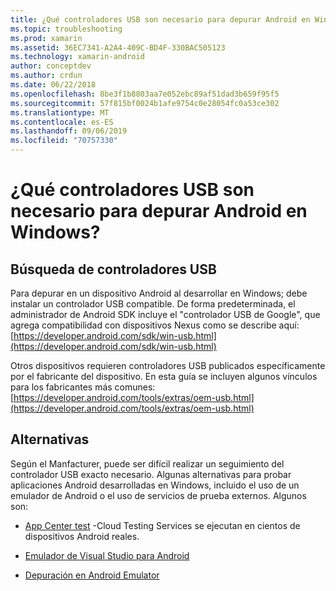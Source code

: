 ```yaml
---
title: ¿Qué controladores USB son necesario para depurar Android en Windows?
ms.topic: troubleshooting
ms.prod: xamarin
ms.assetid: 36EC7341-A2A4-409C-BD4F-330BAC505123
ms.technology: xamarin-android
author: conceptdev
ms.author: crdun
ms.date: 06/22/2018
ms.openlocfilehash: 8be3f1b8803aa7e052ebc89af51dad3b659f95f5
ms.sourcegitcommit: 57f815bf0024b1afe9754c0e28054fc0a53ce302
ms.translationtype: MT
ms.contentlocale: es-ES
ms.lasthandoff: 09/06/2019
ms.locfileid: "70757330"
---
```

# <a name="what-usb-drivers-do-i-need-to-debug-android-on-windows"></a>¿Qué controladores USB son necesario para depurar Android en Windows?

## <a name="finding-usb-drivers"></a>Búsqueda de controladores USB

Para depurar en un dispositivo Android al desarrollar en Windows; debe instalar un controlador USB compatible. De forma predeterminada, el administrador de Android SDK incluye el "controlador USB de Google", que agrega compatibilidad con dispositivos Nexus como se describe aquí:[https://developer.android.com/sdk/win-usb.html](https://developer.android.com/sdk/win-usb.html)

Otros dispositivos requieren controladores USB publicados específicamente por el fabricante del dispositivo. En esta guía se incluyen algunos vínculos para los fabricantes más comunes:[https://developer.android.com/tools/extras/oem-usb.html](https://developer.android.com/tools/extras/oem-usb.html)

## <a name="alternatives"></a>Alternativas

Según el Manfacturer, puede ser difícil realizar un seguimiento del controlador USB exacto necesario. Algunas alternativas para probar aplicaciones Android desarrolladas en Windows, incluido el uso de un emulador de Android o el uso de servicios de prueba externos. Algunos son:

- [App Center test](https://docs.microsoft.com/appcenter/test-cloud/) -Cloud Testing Services se ejecutan en cientos de dispositivos Android reales.

- [Emulador de Visual Studio para Android](https://visualstudio.microsoft.com/vs/msft-android-emulator/)

- [Depuración en Android Emulator](~/android/deploy-test/debugging/debug-on-emulator.md)
